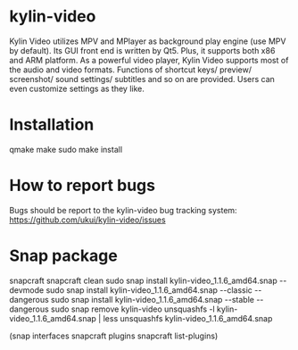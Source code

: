 kylin-video
===========

Kylin Video utilizes MPV and MPlayer as background play engine (use MPV by default). Its GUI front end is written by Qt5. Plus, it supports both x86 and ARM platform. As a powerful video player, Kylin Video supports most of the audio and video formats. Functions of shortcut keys/ preview/ screenshot/ sound settings/ subtitles and so on are provided. Users can even customize settings as they like.


Installation
============

qmake
make
sudo make install


How to report bugs
==================

Bugs should be report to the kylin-video bug tracking system:
    https://github.com/ukui/kylin-video/issues



Snap package
==================
snapcraft
snapcraft clean
sudo snap install kylin-video_1.1.6_amd64.snap --devmode
sudo snap install kylin-video_1.1.6_amd64.snap --classic --dangerous
sudo snap install kylin-video_1.1.6_amd64.snap --stable --dangerous
sudo snap remove kylin-video
unsquashfs -l kylin-video_1.1.6_amd64.snap | less
unsquashfs kylin-video_1.1.6_amd64.snap

(snap interfaces     snapcraft plugins    snapcraft list-plugins)


